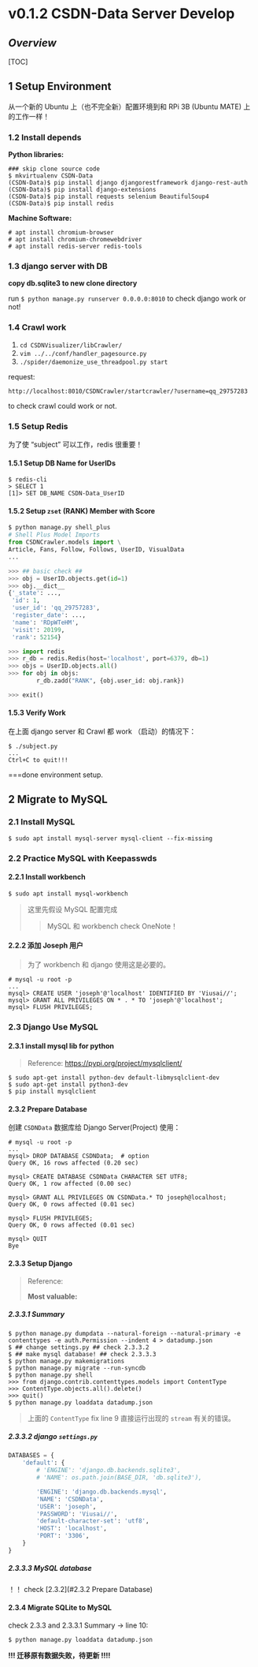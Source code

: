# v0.1.2 CSDN-Data Server Develop

## *Overview*

[TOC]

## 1 Setup Environment

从一个新的 Ubuntu 上（也不完全新）配置环境到和 RPi 3B (Ubuntu MATE) 上的工作一样！

### 1.2 Install depends

**Python libraries:**

```shell
### skip clone source code
$ mkvirtualenv CSDN-Data
(CSDN-Data)$ pip install django djangorestframework django-rest-auth
(CSDN-Data)$ pip install django-extensions
(CSDN-Data)$ pip install requests selenium BeautifulSoup4
(CSDN-Data)$ pip install redis
```



**Machine Software:**

```shell
# apt install chromium-browser
# apt install chromium-chromewebdriver
# apt install redis-server redis-tools
```



### 1.3 django server with DB

**copy db.sqlite3 to new clone directory**

run `$ python manage.py runserver 0.0.0.0:8010` to check django work or not!

### 1.4 Crawl work

1. `cd CSDNVisualizer/libCrawler/`
2. `vim ../../conf/handler_pagesource.py`
3. `./spider/daemonize_use_threadpool.py start`

request:

```
http://localhost:8010/CSDNCrawler/startcrawler/?username=qq_29757283
```

to check crawl could work or not.

### 1.5 Setup Redis

为了使 “subject” 可以工作，redis 很重要！

#### 1.5.1 Setup DB Name for UserIDs

```shell
$ redis-cli
> SELECT 1
[1]> SET DB_NAME CSDN-Data_UserID
```

#### 1.5.2 Setup `zset` (RANK) Member with Score

```python
$ python manage.py shell_plus
# Shell Plus Model Imports
from CSDNCrawler.models import \
Article, Fans, Follow, Follows, UserID, VisualData
...

>>> ## basic check ##
>>> obj = UserID.objects.get(id=1)
>>> obj.__dict__
{'_state': ...,
 'id': 1,
 'user_id': 'qq_29757283',
 'register_date': ...,
 'name': 'RDpWTeHM',
 'visit': 20199,
 'rank': 52154}

>>> import redis
>>> r_db = redis.Redis(host='localhost', port=6379, db=1)
>>> objs = UserID.objects.all()
>>> for obj in objs:
        r_db.zadd("RANK", {obj.user_id: obj.rank})

>>> exit()
```

#### 1.5.3 Verify Work

在上面 django server 和 Crawl 都 work （启动）的情况下：

```shell
$ ./subject.py
...
Ctrl+C to quit!!!
```



===done environment setup.



## 2 Migrate to MySQL

### 2.1 Install MySQL

```shell
$ sudo apt install mysql-server mysql-client --fix-missing
```



### 2.2 Practice MySQL with Keepasswds

#### 2.2.1 Install workbench

`$ sudo apt install mysql-workbench`

> 这里先假设 MySQL 配置完成
>
> > MySQL 和 workbench check OneNote！

#### 2.2.2 添加 Joseph 用户

> 为了 workbench 和 django 使用这是必要的。

```shell
# mysql -u root -p
...
mysql> CREATE USER 'joseph'@'localhost' IDENTIFIED BY 'Viusai//';
mysql> GRANT ALL PRIVILEGES ON * . * TO 'joseph'@'localhost';
mysql> FLUSH PRIVILEGES;
```



### 2.3 Django Use MySQL

#### 2.3.1 install  mysql lib for python

> Reference: https://pypi.org/project/mysqlclient/

```shell
$ sudo apt-get install python-dev default-libmysqlclient-dev
$ sudo apt-get install python3-dev
$ pip install mysqlclient
```

#### 2.3.2 Prepare Database

创建 `CSDNData` 数据库给 Django Server(Project) 使用：

```shell
# mysql -u root -p
...
mysql> DROP DATABASE CSDNData;  # option
Query OK, 16 rows affected (0.20 sec)

mysql> CREATE DATABASE CSDNData CHARACTER SET UTF8;
Query OK, 1 row affected (0.00 sec)

mysql> GRANT ALL PRIVILEGES ON CSDNData.* TO joseph@localhost;
Query OK, 0 rows affected (0.01 sec)

mysql> FLUSH PRIVILEGES;
Query OK, 0 rows affected (0.01 sec)

mysql> QUIT
Bye
```



#### 2.3.3 Setup Django

> Reference:
>
> [Django 模型 > 数据库配置]: http://www.runoob.com/django/django-model.html
> [MySQL notes]: https://docs.djangoproject.com/zh-hans/2.1/ref/databases/#mysql-notes
> [Django中如何使用Mysql数据库]: https://www.django.cn/forum/forum-6.html
> [MySQLdb connection options]: https://mysqlclient.readthedocs.io/user_guide.html#functions-and-attributes
>
> **Most valuable:**
>
> [Migrating SQLite Databases to MySQL (Django)]: https://justinmi.me/blog/2017/04/28/migrating-sql-databases
> [What's the best way to migrate a Django DB from SQLite to MySQL?]: https://stackoverflow.com/questions/3034910/whats-the-best-way-to-migrate-a-django-db-from-sqlite-to-mysql#answer-41045999

##### 2.3.3.1 Summary

```shell
$ python manage.py dumpdata --natural-foreign --natural-primary -e contenttypes -e auth.Permission --indent 4 > datadump.json
$ ## change settings.py ## check 2.3.3.2
$ ## make mysql database! ## check 2.3.3.3
$ python manage.py makemigrations
$ python manage.py migrate --run-syncdb
$ python manage.py shell
>>> from django.contrib.contenttypes.models import ContentType
>>> ContentType.objects.all().delete()
>>> quit()
$ python manage.py loaddata datadump.json
```

> 上面的 `ContentType` fix line 9 直接运行出现的 `stream` 有关的错误。



##### 2.3.3.2 django `settings.py`

```python
DATABASES = {
    'default': {
        # 'ENGINE': 'django.db.backends.sqlite3',
        # 'NAME': os.path.join(BASE_DIR, 'db.sqlite3'),

        'ENGINE': 'django.db.backends.mysql',
        'NAME': 'CSDNData',
        'USER': 'joseph',
        'PASSWORD': 'Viusai//',
        'default-character-set': 'utf8',
        'HOST': 'localhost',
        'PORT': '3306',
    }
}
```

##### 2.3.3.3 MySQL database

！！ check [2.3.2](#2.3.2 Prepare Database)

#### 2.3.4 Migrate SQLite to MySQL

check 2.3.3 and 2.3.3.1 Summary -> line 10: 

`$ python manage.py loaddata datadump.json`

**!!! 迁移原有数据失败，待更新 !!!!**







